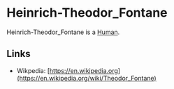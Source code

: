 # Heinrich-Theodor_Fontane

Heinrich-Theodor_Fontane is a [Human](40000001.md).

## Links

- Wikpedia: [https://en.wikipedia.org](https://en.wikipedia.org/wiki/Theodor_Fontane)
